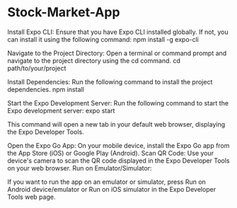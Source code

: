 # Stock-Market-App

Install Expo CLI:
Ensure that you have Expo CLI installed globally. If not, you can install it using the following command:
npm install -g expo-cli

Navigate to the Project Directory:
Open a terminal or command prompt and navigate to the project directory using the cd command.
cd path/to/your/project

Install Dependencies:
Run the following command to install the project dependencies.
npm install

Start the Expo Development Server:
Run the following command to start the Expo development server:
expo start

This command will open a new tab in your default web browser, displaying the Expo Developer Tools.

Open the Expo Go App:
On your mobile device, install the Expo Go app from the App Store (iOS) or Google Play (Android).
Scan QR Code:
Use your device's camera to scan the QR code displayed in the Expo Developer Tools on your web browser.
Run on Emulator/Simulator:

If you want to run the app on an emulator or simulator, press Run on Android device/emulator or Run on iOS simulator in the Expo Developer Tools web page.